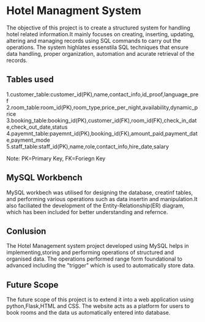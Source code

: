# Hotel Managment System
The objective of this project is to create a structured system for handling hotel related information.It mainly focuses on creating, inserting, updating, altering and managing records using SQL commands to carry out the operations.
The system highlates essenstila SQL techniques that ensure data handling, proper organization, automation and acurate retrieval of the records.

## Tables used
1.customer_table:customer_id(PK),name,contact_info,id_proof,language_pref
2.room_table:room_id(PK),room_type,price_per_night,availability,dynamic_price
3.booking_table:booking_id(PK),customer_id(FK),room_id(FK),check_in_date,check_out_date,status
4.payemnt_table:payemnt_id(PK),booking_id(FK),amount_paid,payment_date,payment_mode
5.staff_table:staff_id(PK),name,role,contact_info,hire_date,salary

Note: PK=Primary Key, FK=Foriegn Key

## MySQL Workbench
MySQL workbech was utilised for designing the database, creatinf tables, and performing various operations such as data insertin and manipulation.It also faciliated the development of the Entity-Relationship(ER) diagram, which has been included for better understanding and refernce.

## Conlusion
The Hotel Management system project developed using MySQL helps in implementing,storing and performing operations of structured and organised data.
The operations performed range form foundational to advanced including the "trigger" which is used to automatically store data.

## Future Scope
The future scope of this project is to extend it into a web application using python,Flask,HTML and CSS.
The website acts as a platform for users to book rooms and the data us automatically entered into database.





